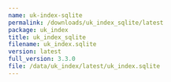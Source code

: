 ```yaml
---
name: uk-index-sqlite
permalink: /downloads/uk_index_sqlite/latest
package: uk_index
title: uk_index_sqlite
filename: uk_index.sqlite
version: latest
full_version: 3.3.0
file: /data/uk_index/latest/uk_index.sqlite
---
```

